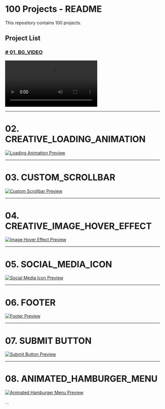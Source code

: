 # 100 Projects - README

This repository contains 100 projects.

## Project List

### [# 01. BG_VIDEO](https://github.com/curious-Abhi/html-css-javascript-project/tree/main/100%20PROJECT/01.BG_VIDEO)

![BG_VIDEO](https://github.com/curious-Abhi/html-css-javascript-project/blob/main/100%20PROJECT/01.BG_VIDEO/bg_video.mp4)

---

# 02. CREATIVE_LOADING_ANIMATION

[![Loading Animation Preview](loading_animation_preview.png)](loading_animation.mp4)

---

# 03. CUSTOM_SCROLLBAR

[![Custom Scrollbar Preview](custom_scrollbar_preview.png)](custom_scrollbar.mp4)

---

# 04. CREATIVE_IMAGE_HOVER_EFFECT

[![Image Hover Effect Preview](image_hover_effect_preview.png)](image_hover_effect.mp4)

---

# 05. SOCIAL_MEDIA_ICON

[![Social Media Icon Preview](social_media_icon_preview.png)](social_media_icon.mp4)

---

# 06. FOOTER

[![Footer Preview](footer_preview.png)](footer.mp4)

---

# 07. SUBMIT BUTTON

[![Submit Button Preview](submit_button_preview.png)](submit_button.mp4)

---

# 08. ANIMATED_HAMBURGER_MENU

[![Animated Hamburger Menu Preview](animated_hamburger_menu_preview.png)](animated_hamburger_menu.mp4)

...
